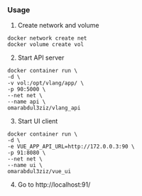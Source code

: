 ### Usage

1. Create network and volume

```
docker network create net
docker volume create vol
```

2. Start API server

```
docker container run \
-d \
-v vol:/opt/vlang/app/ \
-p 90:5000 \
--net net \
--name api \
omarabdul3ziz/vlang_api
```

3. Start UI client

```
docker container run \
-d \
-e VUE_APP_API_URL=http://172.0.0.3:90 \
-p 91:8080 \
--net net \
--name ui \
omarabdul3ziz/vue_ui
```

4. Go to http://localhost:91/
